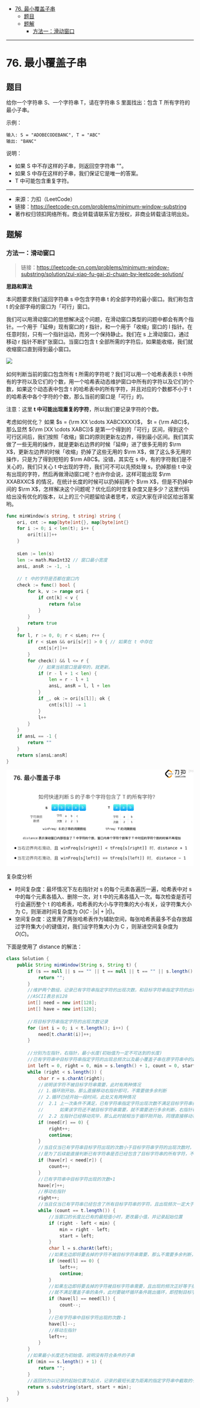- [76. 最小覆盖子串](#76-最小覆盖子串)
  - [题目](#题目)
  - [题解](#题解)
    - [方法一：滑动窗口](#方法一滑动窗口)


------------------------------

# 76. 最小覆盖子串

## 题目

给你一个字符串 S、一个字符串 T，请在字符串 S 里面找出：包含 T 所有字符的最小子串。

示例：

```
输入: S = "ADOBECODEBANC", T = "ABC"
输出: "BANC"
```

说明：

- 如果 S 中不存这样的子串，则返回空字符串 ""。
- 如果 S 中存在这样的子串，我们保证它是唯一的答案。
- T 中可能包含重复字符。

--------------------

- 来源：力扣（LeetCode）
- 链接：https://leetcode-cn.com/problems/minimum-window-substring
- 著作权归领扣网络所有。商业转载请联系官方授权，非商业转载请注明出处。


## 题解

### 方法一：滑动窗口

> 链接：https://leetcode-cn.com/problems/minimum-window-substring/solution/zui-xiao-fu-gai-zi-chuan-by-leetcode-solution/

**思路和算法**

本问题要求我们返回字符串 s 中包含字符串 t 的全部字符的最小窗口。我们称包含 t 的全部字母的窗口为「可行」窗口。

我们可以用滑动窗口的思想解决这个问题，在滑动窗口类型的问题中都会有两个指针。一个用于「延伸」现有窗口的 r 指针，和一个用于「收缩」窗口的 l 指针。在任意时刻，只有一个指针运动，而另一个保持静止。我们在 s 上滑动窗口，通过移动 r 指针不断扩张窗口。当窗口包含 t 全部所需的字符后，如果能收缩，我们就收缩窗口直到得到最小窗口。

![](assets/no_0076_minimum_window_substring.gif)

如何判断当前的窗口包含所有 t 所需的字符呢？我们可以用一个哈希表表示 t 中所有的字符以及它们的个数，用一个哈希表动态维护窗口中所有的字符以及它们的个数，如果这个动态表中包含 t 的哈希表中的所有字符，并且对应的个数都不小于 t 的哈希表中各个字符的个数，那么当前的窗口是「可行」的。

注意：这里 **t 中可能出现重复的字符**，所以我们要记录字符的个数。

考虑如何优化？ 如果 $s = {\rm XX \cdots XABCXXXX}$， $t = {\rm ABC}$，那么显然 ${\rm [XX \cdots XABC]}$ 是第一个得到的「可行」区间，得到这个可行区间后，我们按照「收缩」窗口的原则更新左边界，得到最小区间。我们其实做了一些无用的操作，就是更新右边界的时候「延伸」进了很多无用的 $\rm X$，更新左边界的时候「收缩」扔掉了这些无用的 $\rm X$，做了这么多无用的操作，只是为了得到短短的 $\rm ABC$。没错，其实在 s 中，有的字符我们是不关心的，我们只关心 t 中出现的字符，我们可不可以先预处理 s，扔掉那些 t 中没有出现的字符，然后再做滑动窗口呢？也许你会说，这样可能出现 $\rm XXABXXC$ 的情况，在统计长度的时候可以扔掉前两个 $\rm X$，但是不扔掉中间的 $\rm X$，怎样解决这个问题呢？优化后的时空复杂度又是多少？这里代码给出没有优化的版本，以上的三个问题留给读者思考，欢迎大家在评论区给出答案哟。

```go
func minWindow(s string, t string) string {
    ori, cnt := map[byte]int{}, map[byte]int{}
    for i := 0; i < len(t); i++ {
        ori[t[i]]++
    }

    sLen := len(s)
    len := math.MaxInt32 // 窗口最小宽度
    ansL, ansR := -1, -1

    // t 中的字符是否都在窗口内
    check := func() bool {
        for k, v := range ori {
            if cnt[k] < v {
                return false
            }
        }
        return true
    }
    for l, r := 0, 0; r < sLen; r++ {
        if r < sLen && ori[s[r]] > 0 { // 如果在 t 中存在
            cnt[s[r]]++
        }
        for check() && l <= r {
            // 如果当前窗口是最窄的，就更新。
            if (r - l + 1 < len) {
                len = r - l + 1
                ansL, ansR = l, l + len
            }
            if _, ok := ori[s[l]]; ok {
                cnt[s[l]] -= 1
            }
            l++
        }
    }
    if ansL == -1 {
        return ""
    }
    return s[ansL:ansR]
}
```

![](assets/no_0076_minimum_window_substring.png)

复杂度分析

- 时间复杂度：最坏情况下左右指针对 s 的每个元素各遍历一遍，哈希表中对 s 中的每个元素各插入、删除一次，对 t 中的元素各插入一次。每次检查是否可行会遍历整个 t 的哈希表，哈希表的大小与字符集的大小有关，设字符集大小为 C，则渐进时间复杂度为 $O(C\cdot |s| + |t|)$。
- 空间复杂度：这里用了两张哈希表作为辅助空间，每张哈希表最多不会存放超过字符集大小的键值对，我们设字符集大小为 C ，则渐进空间复杂度为 $O(C)$。

下面是使用了 distance 的解法：

```java
class Solution {
    public String minWindow(String s, String t) {
        if (s == null || s == "" || t == null || t == "" || s.length() < t.length()) {
            return "";
        }
        //维护两个数组，记录已有字符串指定字符的出现次数，和目标字符串指定字符的出现次数
        //ASCII表总长128
        int[] need = new int[128];
        int[] have = new int[128];

        //将目标字符串指定字符的出现次数记录
        for (int i = 0; i < t.length(); i++) {
            need[t.charAt(i)]++;
        }

        //分别为左指针，右指针，最小长度(初始值为一定不可达到的长度)
        //已有字符串中目标字符串指定字符的出现总频次以及最小覆盖子串在原字符串中的起始位置
        int left = 0, right = 0, min = s.length() + 1, count = 0, start = 0;
        while (right < s.length()) {
            char r = s.charAt(right);
            //说明该字符不被目标字符串需要，此时有两种情况
            // 1.循环刚开始，那么直接移动右指针即可，不需要做多余判断
            // 2.循环已经开始一段时间，此处又有两种情况
            //  2.1 上一次条件不满足，已有字符串指定字符出现次数不满足目标字符串指定字符出现次数，那么此时
            //      如果该字符还不被目标字符串需要，就不需要进行多余判断，右指针移动即可
            //  2.2 左指针已经移动完毕，那么此时就相当于循环刚开始，同理直接移动右指针
            if (need[r] == 0) {
                right++;
                continue;
            }
            //当且仅当已有字符串目标字符出现的次数小于目标字符串字符的出现次数时，count才会+1
            //是为了后续能直接判断已有字符串是否已经包含了目标字符串的所有字符，不需要挨个比对字符出现的次数
            if (have[r] < need[r]) {
                count++;
            }
            //已有字符串中目标字符出现的次数+1
            have[r]++;
            //移动右指针
            right++;
            //当且仅当已有字符串已经包含了所有目标字符串的字符，且出现频次一定大于或等于指定频次
            while (count == t.length()) {
                //当窗口的长度比已有的最短值小时，更改最小值，并记录起始位置
                if (right - left < min) {
                    min = right - left;
                    start = left;
                }
                char l = s.charAt(left);
                //如果左边即将要去掉的字符不被目标字符串需要，那么不需要多余判断，直接可以移动左指针
                if (need[l] == 0) {
                    left++;
                    continue;
                }
                //如果左边即将要去掉的字符被目标字符串需要，且出现的频次正好等于指定频次，那么如果去掉了这个字符，
                //就不满足覆盖子串的条件，此时要破坏循环条件跳出循环，即控制目标字符串指定字符的出现总频次(count）-1
                if (have[l] == need[l]) {
                    count--;
                }
                //已有字符串中目标字符出现的次数-1
                have[l]--;
                //移动左指针
                left++;
            }
        }
        //如果最小长度还为初始值，说明没有符合条件的子串
        if (min == s.length() + 1) {
            return "";
        }
        //返回的为以记录的起始位置为起点，记录的最短长度为距离的指定字符串中截取的子串
        return s.substring(start, start + min);
    }
}
```